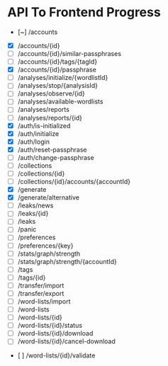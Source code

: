 # API To Frontend Progress

- [~] /accounts
- [X] /accounts/{id}
- [ ] /accounts/{id}/similar-passphrases
- [ ] /accounts/{id}/tags/{tagId}
- [X] /accounts/{id}/passphrase
- [ ] /analyses/initialize/{wordlistId}
- [ ] /analyses/stop/{analysisId}
- [ ] /analyses/observe/{id}
- [ ] /analyses/available-wordlists
- [ ] /analyses/reports
- [ ] /analyses/reports/{id}
- [X] /auth/is-initialized
- [X] /auth/initialize
- [X] /auth/login
- [X] /auth/reset-passphrase
- [ ] /auth/change-passphrase
- [ ] /collections
- [ ] /collections/{id}
- [ ] /collections/{id}/accounts/{accountId}
- [X] /generate
- [X] /generate/alternative
- [ ] /leaks/news
- [ ] /leaks/{id}
- [ ] /leaks
- [ ] /panic
- [ ] /preferences
- [ ] /preferences/{key}
- [ ] /stats/graph/strength
- [ ] /stats/graph/strength/{accountId}
- [ ] /tags
- [ ] /tags/{id}
- [ ] /transfer/import
- [ ] /transfer/export
- [ ] /word-lists/import
- [ ] /word-lists
- [ ] /word-lists/{id}
- [ ] /word-lists/{id}/status
- [ ] /word-lists/{id}/download
- [ ] /word-lists/{id}/cancel-download
- [ ] /word-lists/{id}/validate